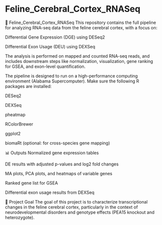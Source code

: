 # Feline_Cerebral_Cortex_RNASeq

🧠 Feline_Cerebral_Cortex_RNASeq
This repository contains the full pipeline for analyzing RNA-seq data from the feline cerebral cortex, with a focus on:

Differential Gene Expression (DGE) using DESeq2

Differential Exon Usage (DEU) using DEXSeq

The analysis is performed on mapped and counted RNA-seq reads, and includes downstream steps like normalization, visualization, gene ranking for GSEA, and exon-level quantification.

The pipeline is designed to run on a high-performance computing environment (Alabama Supercomputer). Make sure the following R packages are installed:

DESeq2

DEXSeq

pheatmap

RColorBrewer

ggplot2

biomaRt (optional: for cross-species gene mapping)


📊 Outputs
Normalized gene expression tables

DE results with adjusted p-values and log2 fold changes

MA plots, PCA plots, and heatmaps of variable genes

Ranked gene list for GSEA

Differential exon usage results from DEXSeq

🧬 Project Goal
The goal of this project is to characterize transcriptional changes in the feline cerebral cortex, particularly in the context of neurodevelopmental disorders and genotype effects (PEA15 knockout and heterozygote).
